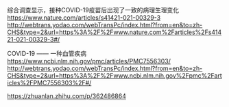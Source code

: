 综合调查显示，接种COVID-19疫苗后出现了一致的病理生理变化
https://www.nature.com/articles/s41421-021-00329-3
http://webtrans.yodao.com/webTransPc/index.html?from=en&to=zh-CHS&type=2&url=https%3A%2F%2Fwww.nature.com%2Farticles%2Fs41421-021-00329-3#/

COVID-19 —— 一种血管疾病
https://www.ncbi.nlm.nih.gov/pmc/articles/PMC7556303/
http://webtrans.yodao.com/webTransPc/index.html?from=en&to=zh-CHS&type=2&url=https%3A%2F%2Fwww.ncbi.nlm.nih.gov%2Fpmc%2Farticles%2FPMC7556303%2F#/

https://zhuanlan.zhihu.com/p/362486864
